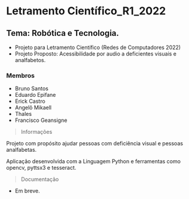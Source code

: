 # Letramento Científico_R1_2022
## Tema: Robótica e Tecnologia.

* Projeto para Letramento Científico (Redes de Computadores 2022)
* Projeto Proposto: Acessibilidade por audio a deficientes visuais e analfabetos.

### Membros

- Bruno Santos
- Eduardo Epifane
- Erick Castro
- Angelô Mikaell
- Thales
- Francisco Geansigne

> Informações

Projeto com propósito ajudar pessoas com deficiência visual e pessoas analfabetas.

Aplicação desenvolvida com a Linguagem Python e ferramentas como opencv, pyttsx3 e tesseract.

> Documentação
* Em breve.
